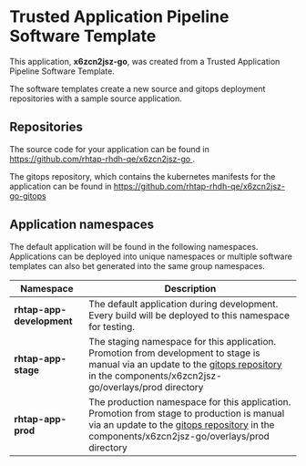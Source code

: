 # Trusted Application Pipeline Software Template

This application, **x6zcn2jsz-go**, was created from a Trusted Application Pipeline Software Template.

The software templates create a new source and gitops deployment repositories with a sample source application. 

## Repositories

The source code for your application can be found in [https://github.com/rhtap-rhdh-qe/x6zcn2jsz-go ](https://github.com/rhtap-rhdh-qe/x6zcn2jsz-go ).
 
The gitops repository, which contains the kubernetes manifests for the application can be found in 
[https://github.com/rhtap-rhdh-qe/x6zcn2jsz-go-gitops ](https://github.com/rhtap-rhdh-qe/x6zcn2jsz-go-gitops ) 

## Application namespaces 

The default application will be found in the following namespaces. Applications can be deployed into unique namespaces or multiple software templates can also bet generated into the same group namespaces.  

|  Namespace   |  Description   |  
| -------- | -------- |   
| **rhtap-app-development** | The default application during development. Every build will be deployed to this namespace for testing. | 
| **rhtap-app-stage** | The staging namespace for this application. Promotion from development to stage is manual via an update to the [gitops repository](https://github.com/rhtap-rhdh-qe/x6zcn2jsz-go-gitops ) in the components/x6zcn2jsz-go/overlays/prod directory |  
| **rhtap-app-prod** | The production namespace for this application. Promotion from stage to production is manual via an update to the [gitops repository](https://github.com/rhtap-rhdh-qe/x6zcn2jsz-go-gitops ) in the components/x6zcn2jsz-go/overlays/prod directory | 